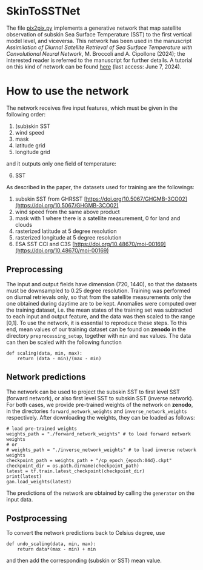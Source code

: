 # SkinToSSTNet
The file [pix2pix.py](pix2pix.py) implements a generative network that map satellite observation of subskin Sea Surface Temperature (SST) to the first vertical model level, and viceversa.
This network has been used in the manuscript _Assimilation of Diurnal Satellite Retrieval of Sea Surface Temperature with Convolutional Neural Network_, M. Broccoli and A. Cipollone (2024); the interested reader is referred to the manuscript for further details.
A tutorial on this kind of network can be found [here](https://www.tensorflow.org/tutorials/generative/pix2pix) (last access: June 7, 2024).

# How to use the network
The network receives five input features, which must be given in the following order:
1. (sub)skin SST
2. wind speed
3. mask
4. latitude grid
5. longitude grid

and it outputs only one field of temperature:

6. SST

As described in the paper, the datasets used for training are the followings:
1. subskin SST from GHRSST [https://doi.org/10.5067/GHGMB-3CO02](https://doi.org/10.5067/GHGMB-3CO02)
2. wind speed from the same above product
3. mask with 1 where there is a satellite measurement, 0 for land and clouds
4. rasterized latitude at 5 degree resolution
5. rasterized longitude at 5 degree resolution
6. ESA SST CCI and C3S [https://doi.org/10.48670/moi-00169](https://doi.org/10.48670/moi-00169)

## Preprocessing
The input and output fields have dimension (720, 1440), so that the datasets must be downsampled to 0.25 degree resolution.
Training was performed on diurnal retrievals only, so that from the satellite measurements only the one obtained during daytime are to be kept.
Anomalies were computed over the training dataset, i.e. the mean states of the training set was subtracted to each input and output feature, and the data was then scaled to the range [0,1].
To use the network, it is essential to reproduce these steps.
To this end, mean values of our training dataset can be found on **zenodo** in the directory `preprocessing_setup`, together with `min` and `max` values.
The data can then be scaled with the following function
```
def scaling(data, min, max):
    return (data - min)/(max - min)
```

## Network predictions
The network can be used to project the subskin SST to first level SST (forward network), or also first level SST to subskin SST (inverse network).
For both cases, we provide pre-trained weights of the network on **zenodo**, in the directories `forward_network_weights` and `inverse_network_weights` respectively.
After downloading the weights, they can be loaded as follows:
```
# load pre-trained weights
weights_path = "./forward_network_weights" # to load forward network weights
# or
# weights_path = "./inverse_network_weights" # to load inverse network weights
checkpoint_path = weights_path + "/cp_epoch_{epoch:04d}.ckpt"
checkpoint_dir = os.path.dirname(checkpoint_path)
latest = tf.train.latest_checkpoint(checkpoint_dir)
print(latest)
gan.load_weights(latest)
```
The predictions of the network are obtained by calling the `generator` on the input data.

## Postprocessing
To convert the network predictions back to Celsius degree, use
```
def undo_scaling(data, min, max):
    return data*(max - min) + min
```
and then add the corresponding (subskin or SST) mean value.














